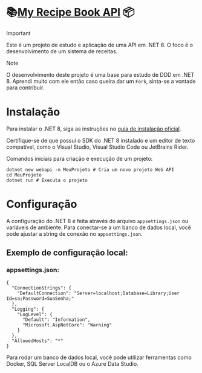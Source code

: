 # 📚[My Recipe Book API](https://github.com/Marccelo125/api-library) 📦

> [!IMPORTANT]
> Este é um projeto de estudo e aplicação de uma API em .NET 8. O foco é o desenvolvimento de um sistema de receitas.</br>

> [!NOTE]
> O desenvolvimento deste projeto é uma base para estudo de DDD em .NET 8. Aprendi muito com ele então caso queira dar um `Fork`, sinta-se a vontade para contribuir.

# Instalação

Para instalar o .NET 8, siga as instruções no [guia de instalação oficial]([https://laravel.com/docs/installation](https://learn.microsoft.com/pt-br/dotnet/core/install/)).

Certifique-se de que possui o SDK do .NET 8 instalado e um editor de texto compatível, como o Visual Studio, Visual Studio Code ou JetBrains Rider.

Comandos iniciais para criação e execução de um projeto:

```
dotnet new webapi -n MeuProjeto # Cria um novo projeto Web API
cd MeuProjeto
dotnet run # Executa o projeto
```

# Configuração

A configuração do .NET 8 é feita através do arquivo `appsettings.json` ou variáveis de ambiente. Para conectar-se a um banco de dados local, você pode ajustar a string de conexão no `appsettings.json`.

## Exemplo de configuração local:
### appsettings.json:
```
{
  "ConnectionStrings": {
    "DefaultConnection": "Server=localhost;Database=Library;User Id=sa;Password=SuaSenha;"
  },
  "Logging": {
    "LogLevel": {
      "Default": "Information",
      "Microsoft.AspNetCore": "Warning"
    }
  },
  "AllowedHosts": "*"
}
```
Para rodar um banco de dados local, você pode utilizar ferramentas como Docker, SQL Server LocalDB ou o Azure Data Studio.
